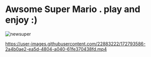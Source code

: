 # Awsome Super Mario . play and enjoy :)



![newsuper](https://user-images.githubusercontent.com/22883222/174027571-75b1bd6b-be14-4502-a089-a77df19e7f09.png)


https://user-images.githubusercontent.com/22883222/172793586-2a4b0ae2-ea5d-4804-a040-61fe370438fd.mp4

